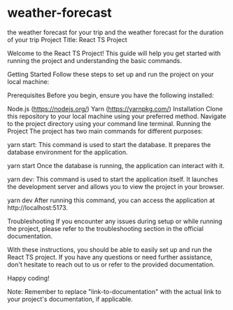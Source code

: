 # weather-forecast
the weather forecast for your trip and the weather forecast for the duration of your trip
Project Title: React TS Project

Welcome to the React TS Project! This guide will help you get started with running the project and understanding the basic commands.

Getting Started
Follow these steps to set up and run the project on your local machine:

Prerequisites
Before you begin, ensure you have the following installed:

Node.js (https://nodejs.org/)
Yarn (https://yarnpkg.com/)
Installation
Clone this repository to your local machine using your preferred method.
Navigate to the project directory using your command line terminal.
Running the Project
The project has two main commands for different purposes:

yarn start: This command is used to start the database. It prepares the database environment for the application.


yarn start
Once the database is running, the application can interact with it.

yarn dev: This command is used to start the application itself. It launches the development server and allows you to view the project in your browser.


yarn dev
After running this command, you can access the application at http://localhost:5173.

Troubleshooting
If you encounter any issues during setup or while running the project, please refer to the troubleshooting section in the official documentation.

With these instructions, you should be able to easily set up and run the React TS project. If you have any questions or need further assistance, don't hesitate to reach out to us or refer to the provided documentation.

Happy coding!

Note: Remember to replace "link-to-documentation" with the actual link to your project's documentation, if applicable.
